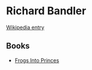 # Richard Bandler

[Wikipedia entry](https://en.wikipedia.org/wiki/Richard_Bandler)

## Books

- [Frogs Into Princes](Frogs_Into_Princes.md)
